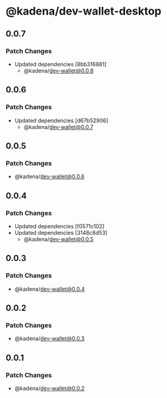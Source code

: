 # @kadena/dev-wallet-desktop

## 0.0.7

### Patch Changes

- Updated dependencies [8bb316881]
  - @kadena/dev-wallet@0.0.8

## 0.0.6

### Patch Changes

- Updated dependencies [d67b52906]
  - @kadena/dev-wallet@0.0.7

## 0.0.5

### Patch Changes

- @kadena/dev-wallet@0.0.6

## 0.0.4

### Patch Changes

- Updated dependencies [f0571c102]
- Updated dependencies [3148c8d53]
  - @kadena/dev-wallet@0.0.5

## 0.0.3

### Patch Changes

- @kadena/dev-wallet@0.0.4

## 0.0.2

### Patch Changes

- @kadena/dev-wallet@0.0.3

## 0.0.1

### Patch Changes

- @kadena/dev-wallet@0.0.2
